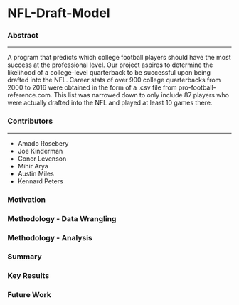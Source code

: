 # NFL-Draft-Model

### Abstract
-----------
A program that predicts which college football players should have the most success at the professional level. Our project aspires to determine the likelihood of a college-level quarterback to be successful upon being drafted into the NFL. Career stats of over 900 college quarterbacks from 2000 to 2016 were obtained in the form of a .csv file from pro-football-reference.com. This list was narrowed down to only include 87 players who were actually drafted into the NFL and played at least 10 games there.

### Contributors
-----------
-  Amado Rosebery
-  Joe Kinderman
-  Conor Levenson
-  Mihir Arya
-  Austin Miles
-  Kennard Peters


### Motivation

### Methodology - Data Wrangling

### Methodology - Analysis

### Summary

### Key Results

### Future Work

